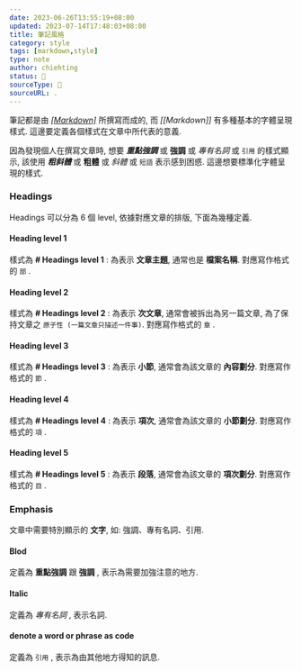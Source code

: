 ```yaml
---
date: 2023-06-26T13:55:19+08:00
updated: 2023-07-14T17:48:03+08:00
title: 筆記風格
category: style
tags: [markdown,style]
type: note
author: chiehting
status: 🌱
sourceType: 💭️
sourceURL: .
---
```


筆記都是由 *[[Markdown]]([[markdown]])* 所撰寫而成的, 而 *[[Markdown]]* 有多種基本的字體呈現樣式. 這邊要定義各個樣式在文章中所代表的意義.

<!--more-->

因為發現個人在撰寫文章時, 想要 ***重點強調*** 或 **強調** 或 *專有名詞* 或 `引用` 的樣式顯示, 該使用 ***粗斜體*** 或 **粗體** 或 *斜體*  或 `短語` 表示感到困惑. 這邊想要標準化字體呈現的樣式.

### Headings 

Headings 可以分為 6 個 level, 依據對應文章的排版, 下面為幾種定義.

#### Heading level 1

樣式為 **# Headings level 1** : 為表示 **文章主題**, 通常也是 **檔案名稱**.
對應寫作格式的 `部` .

#### Heading level 2

樣式為 **# Headings level 2** : 為表示 **次文章**, 通常會被拆出為另一篇文章, 為了保持文章之 `原子性 (一篇文章只描述一件事)`.
對應寫作格式的 `章` .

#### Heading level 3

樣式為 **# Headings level 3** : 為表示 **小節**, 通常會為該文章的 **內容劃分**.
對應寫作格式的 `節` .

#### Heading level 4

樣式為 **# Headings level 4** : 為表示 **項次**, 通常會為該文章的 **小節劃分**.
對應寫作格式的 `項` .

#### Heading level 5

樣式為 **# Headings level 5** : 為表示 **段落**, 通常會為該文章的 **項次劃分**.
對應寫作格式的 `目` .

### Emphasis

文章中需要特別顯示的 **文字**, 如: 強調、專有名詞、引用.

#### Blod

定義為 **重點強調**  跟 **強調** , 表示為需要加強注意的地方. 

#### Italic

定義為 *專有名詞* , 表示名詞. 

#### denote a word or phrase as code

定義為 `引用` , 表示為由其他地方得知的訊息.
